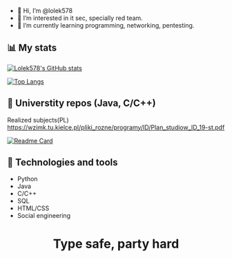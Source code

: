- 👋 Hi, I’m @lolek578
- 👀 I’m interested in it sec, specially red team.
- 🌱 I’m currently learning programming, networking, pentesting.

## 📊 My stats
[![Lolek578's GitHub stats](https://github-readme-stats.vercel.app/api?username=lolek578&show_icons=true&theme=radical)](https://github.com/lolek578)

[![Top Langs](https://github-readme-stats.vercel.app/api/top-langs/?username=lolek578&hide=cmake,makefile&theme=radical&layout=compact)](https://github.com/lolek578)


## 🏫 Universtity repos (Java, C/C++)
Realized subjects(PL) https://wzimk.tu.kielce.pl/pliki_rozne/programy/ID/Plan_studiow_ID_19-st.pdf

[![Readme Card](https://github-readme-stats.vercel.app/api/pin/?username=lolek578&repo=kielce-java)](https://github.com/lolek578/kielce-java)

## 🧰 Technologies and tools
  * Python  
  * Java      
  * C/C++    
  * SQL
  * HTML/CSS
  * Social engineering
##

# <p align="center">Type safe, party hard</p>
<!---
lolek578/lolek578 is a ✨ special ✨ repository because its `README.md` (this file) appears on your GitHub profile.
You can click the Preview link to take a look at your changes.
--->
